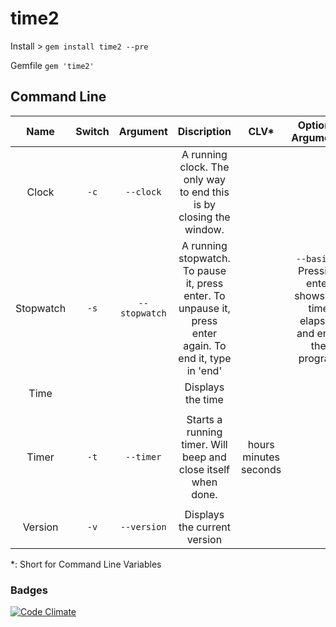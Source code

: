 # time2
Install > `gem install time2 --pre`

Gemfile `gem 'time2'`
## Command Line
Name|Switch|Argument|Discription|CLV*|Optional Arguments|Sample Usage|
:--:|:----:|:------:|:---------:|:--:|:---------------:|:----------:|
Clock|`-c`|`--clock`|A running clock. The only way to end this is by closing the window.|||`time2 -c`
Stopwatch|`-s`|`--stopwatch`|A running stopwatch. To pause it, press enter. To unpause it, press enter again. To end it, type in 'end'||`--basic` - Pressing enter shows the time elapsed and ends the program|`time2 -s`|
Time|||Displays the time|||`time2`|
Timer|`-t`|`--timer`|Starts a running timer. Will beep and close itself when done.|hours minutes seconds||To set the timer to go off in 4 minutes: `time2 -t 0 4 0`|
Version|`-v`|`--version`|Displays the current version|||`time2 -v`|
*: Short for Command Line Variables
### Badges
[![Code Climate](https://codeclimate.com/github/Zrp200/time2.png)](https://codeclimate.com/github/Zrp200/time2)
